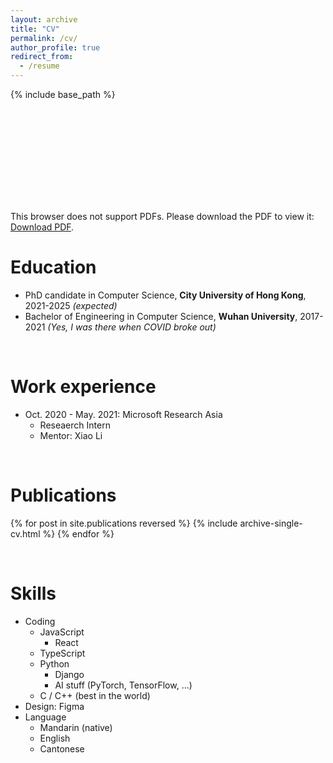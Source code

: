 ```yaml
---
layout: archive
title: "CV"
permalink: /cv/
author_profile: true
redirect_from:
  - /resume
---
```


{% include base_path %}
&nbsp;

<object data="https://llewynwan.github.io/files/CV.pdf" type="application/pdf" width="700px" height="1000px">
    <embed src="https://llewynwan.github.io/files/CV.pdf">
        <p>This browser does not support PDFs. Please download the PDF to view it: <a href="http://yoursite.com/the.pdf">Download PDF</a>.</p>
    </embed>
</object>

Education
======
* PhD candidate in Computer Science, __City University of Hong Kong__, 2021-2025 _(expected)_
* Bachelor of Engineering in Computer Science, __Wuhan University__, 2017-2021 _(Yes, I was there when COVID broke out)_

&nbsp;

Work experience
======
* Oct. 2020 - May. 2021: Microsoft Research Asia
  * Reseaerch Intern
  * Mentor: Xiao Li

&nbsp;

Publications
======
  <ul style="list-style-type:none;padding-left:0;">
  {% for post in site.publications reversed %}
    {% include archive-single-cv.html %}
  {% endfor %}
  </ul>

&nbsp;

Skills
======
* Coding
  * JavaScript
    * React
  * TypeScript
  * Python
    * Django
    * AI stuff (PyTorch, TensorFlow, ...)
  * C / C++ (best in the world)
* Design: Figma
* Language
  * Mandarin (native)
  * English
  * Cantonese

  
<!-- Talks
======
  <ul>{% for post in site.talks reversed %}
    {% include archive-single-talk-cv.html  %}
  {% endfor %}</ul>
  
Teaching
======
  <ul>{% for post in site.teaching reversed %}
    {% include archive-single-cv.html %}
  {% endfor %}</ul>
  
Service and leadership
======
* Currently signed in to 43 different slack teams -->
